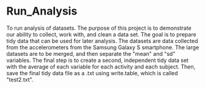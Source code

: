 # Run_Analysis
To run analysis of datasets.
The purpose of this project is to demonstrate our ability to collect, work with, and clean a data set. 
The goal is to prepare tidy data that can be used for later analysis.
The datasets are data collected from the accelerometers from the Samsung Galaxy S smartphone.
The large datasets are to be merged, and then separate the "mean" and "sd" variables. 
The final step is to create a second, independent tidy data set with the average of each variable for each activity and each subject.
Then, save the final tidy data file as a .txt using write.table, which is called "test2.txt".
